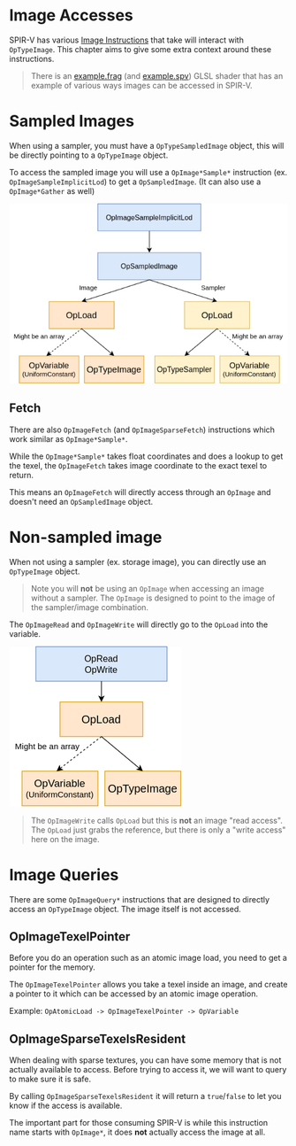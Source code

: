 # Image Accesses

SPIR-V has various [Image Instructions](https://registry.khronos.org/SPIR-V/specs/unified1/SPIRV.html#_image_instructions) that take will interact with `OpTypeImage`. This chapter aims to give some extra context around these instructions.

> There is an [example.frag](./examples/image_accesses/example.frag) (and [example.spv](./examples/image_accesses/example.spv)) GLSL shader that has an example of various ways images can be accessed in SPIR-V.

# Sampled Images

When using a sampler, you must have a `OpTypeSampledImage` object, this will be directly pointing to a `OpTypeImage` object.

To access the sampled image you will use a `OpImage*Sample*` instruction (ex. `OpImageSampleImplicitLod`) to get a `OpSampledImage`. (It can also use a `OpImage*Gather` as well)

![image_access_sampled_image.png](../images/image_access_sampled_image.png)

## Fetch

There are also `OpImageFetch` (and `OpImageSparseFetch`) instructions which work similar as `OpImage*Sample*`.

While the `OpImage*Sample*` takes float coordinates and does a lookup to get the texel, the `OpImageFetch` takes image coordinate to the exact texel to return.

This means an `OpImageFetch` will directly access through an `OpImage` and doesn't need an `OpSampledImage` object.

# Non-sampled image

When not using a sampler (ex. storage image), you can directly use an `OpTypeImage` object.

> Note you will **not** be using an `OpImage` when accessing an image without a sampler. The `OpImage` is designed to point to the image of the sampler/image combination.

The `OpImageRead` and `OpImageWrite` will directly go to the `OpLoad` into the variable.

![image_access_storage_image.png](../images/image_access_storage_image.png)

> The `OpImageWrite` calls `OpLoad` but this is **not** an image "read access". The `OpLoad` just grabs the reference, but there is only a "write access" here on the image.

# Image Queries

There are some `OpImageQuery*` instructions that are designed to directly access an `OpTypeImage` object. The image itself is not accessed.

## OpImageTexelPointer

Before you do an operation such as an atomic image load, you need to get a pointer for the memory.

The `OpImageTexelPointer` allows you take a texel inside an image, and create a pointer to it which can be accessed by an atomic image operation.

Example: `OpAtomicLoad -> OpImageTexelPointer -> OpVariable`

## OpImageSparseTexelsResident

When dealing with sparse textures, you can have some memory that is not actually available to access. Before trying to access it, we will want to query to make sure it is safe.

By calling `OpImageSparseTexelsResident` it will return a `true`/`false` to let you know if the access is available.

The important part for those consuming SPIR-V is while this instruction name starts with `OpImage*`, it does **not** actually access the image at all.

